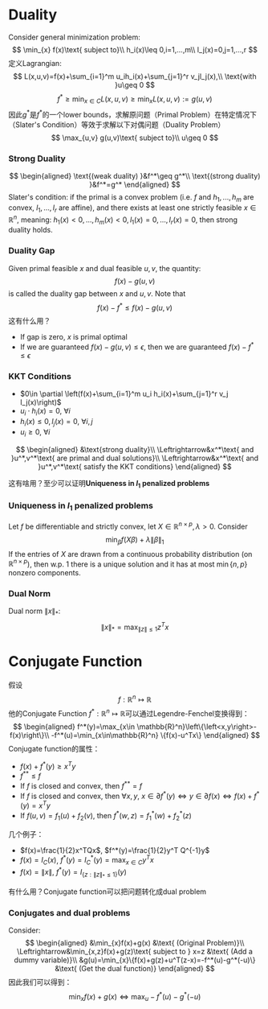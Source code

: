 # Duality
Consider general minimization problem:
$$
\min_{x} f(x)\text{ subject to}\\
h_i(x)\leq 0,i=1,...,m\\
l_j(x)=0,j=1,...,r
$$
定义Lagrangian:
$$
L(x,u,v)=f(x)+\sum_{i=1}^m u_ih_i(x)+\sum_{j=1}^r v_jl_j(x),\\
\text{with }u\geq 0
$$
$$
f^*\geq \min_{x\in C}L(x,u,v)\geq \min_{x} L(x,u,v):=g(u,v)
$$
因此$g^*$是$f^*$的一个lower bounds，求解原问题（Primal Problem）在特定情况下（Slater's Condition）等效于求解以下对偶问题（Duality Problem）
$$
\max_{u,v} g(u,v)\text{ subject to}\\
u\geq 0
$$

### Strong Duality
$$
\begin{aligned}
\text{(weak duality) }&f^*\geq g^*\\
\text{(strong duality) }&f^*=g^*
\end{aligned}
$$
Slater's condition: if the primal is a convex problem (i.e. $f$ and $h_1,...,h_m$ are convex, $l_1,...,l_r$ are affine), and there exists at least one strictly feasible $x\in \mathbb{R}^n$, meaning: $h_1(x)<0,...,h_m(x)<0, l_1(x)=0,...,l_r(x)=0$, then strong duality holds.

### Duality Gap
Given primal feasible $x$ and dual feasible $u,v$, the quantity:
$$
f(x)-g(u,v)
$$
is called the duality gap between $x$ and $u,v$. Note that
$$
f(x)-f^*\leq f(x)-g(u,v)
$$
这有什么用？
- If gap is zero, $x$ is primal optimal
- If we are guaranteed $f(x)-g(u,v)\leq \epsilon$, then we are guaranteed $f(x)-f^*\leq \epsilon$

### KKT Conditions
- $0\in \partial \left(f(x)+\sum_{i=1}^m u_i h_i(x)+\sum_{j=1}^r v_j l_j(x)\right)$
- $u_i\cdot h_i(x)=0,\ \forall i$
- $h_i(x)\leq 0, l_j(x)=0,\ \forall i,j$
- $u_i\geq 0,\ \forall i$

$$
\begin{aligned}
&\text{strong duality}\\
\Leftrightarrow&x^*\text{ and }u^*,v^*\text{ are primal and dual solutions}\\
\Leftrightarrow&x^*\text{ and }u^*,v^*\text{ satisfy the KKT conditions}
\end{aligned}
$$

这有啥用？至少可以证明**Uniqueness in $l_1$ penalized problems**

### Uniqueness in $l_1$ penalized problems

Let $f$ be differentiable and strictly convex, let $X\in \mathbb{R}^{n\times p}, \lambda >0$. Consider
$$
\min_\beta f(X\beta)+\lambda \lVert \beta\rVert _1
$$
If the entries of $X$ are drawn from a continuous probability distribution (on $\mathbb{R}^{n\times p}$), then w.p. 1 there is a unique solution and it has at most $\min\{n,p\}$ nonzero components.


### Dual Norm

Dual norm $\lVert x\rVert _*$:
$$
\lVert x\rVert _*=\max_{\lVert z\rVert \leq 1} z^Tx
$$

# Conjugate Function
假设
$$
f:\mathbb{R}^n\mapsto \mathbb{R}
$$
他的Conjugate Function $f^*:\mathbb{R}^n\mapsto \mathbb{R}$可以通过Legendre-Fenchel变换得到：
$$
\begin{aligned}
f^*(y)=\max_{x\in \mathbb{R}^n}\left\{\left<x,y\right>-f(x)\right\}\\
-f^*(u)=\min_{x\in\mathbb{R}^n} \{f(x)-u^Tx\}
\end{aligned}
$$
Conjugate function的属性：
- $f(x)+f^*(y)\geq x^Ty$
- $f^{**}\leq f$
- If $f$ is closed and convex, then $f^{**}=f$
- If $f$ is closed and convex, then $\forall x,y,\ x\in \partial f^*(y)\Leftrightarrow y\in \partial f(x)\Leftrightarrow f(x)+f^*(y)=x^Ty$
- If $f(u,v)=f_1(u)+f_2(v)$, then $f^*(w,z)=f^*_1(w)+f^*_2(z)$

几个例子：
- $f(x)=\frac{1}{2}x^TQx$, $f^*(y)=\frac{1}{2}y^T Q^{-1}y$
- $f(x)=I_C(x)$, $f^*(y)=I_C^*(y)=\max_{x\in C}y^Tx$
- $f(x)=\lVert x\rVert$, $f^*(y)=I_{\{z:\lVert z\rVert _*\leq 1\}}(y)$



有什么用？Conjugate function可以把问题转化成dual problem

### Conjugates and dual problems
Consider:
$$
\begin{aligned}
&\min_{x}f(x)+g(x) &\text{ (Original Problem)}\\
\Leftrightarrow&\min_{x,z}f(x)+g(z)\text{ subject to } x=z &\text{ (Add a dummy variable)}\\
&g(u)=\min_{x}\{f(x)+g(z)+u^T(z-x)=-f^*(u)-g^*(-u)\} &\text{ (Get the dual function)}
\end{aligned}
$$
因此我们可以得到：
$$
\min_{x}f(x)+g(x)\Leftrightarrow \max_{u}-f^*(u)-g^*(-u)
$$
